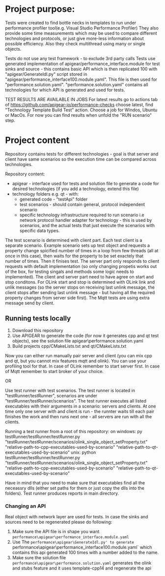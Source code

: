 # Project purpose:
Tests were created to find bottle necks in templates to run under performance profiler tool(e.g. Visual Studio Performance Profiler)
They also provide some time measurements which may be used to compare different technologies and protocols, or just give more-less information about possible efficiency.
Also they check multithread using many or single objects.

Tests do not use any test framework - to exclude 3rd party calls
Tests use generated implementation of apigear/performance_interface.module for test sinks and source - this contains basic API which is then replicated 100 with "apigear/GenerateIdl.py" script stored in "apigear/performance_interface100.module.yaml". This file is then used for "performance.solution.yaml".
"performance.solution.yaml" contains all technologies for which API is generated and used for tests.

TEST RESULTS ARE AVAILABLE IN JOBS
For latest results go to actions tab of https://github.com/apigear-io/performance-checks
choose latest, find "Technology Template Build Test" action. Choose a job for Windos, Ubuntu or MacOs.
For now you can find results when unfold the "RUN scenario" step.

# Project content

Repository contains tests for different technologies - goal is that server and client have same scenarios so the execution time can be compared across technologies.

Repository content:
- apigear - interface used for tests and solution file to generate a code for desired technologies (if you add a technology, extend this file)
- technology folders e.g. qt - with:
    -  generated code - "testApi" folder
    -  test scenarios - should contain general, protocol independent scenario
    -  specific technology infrastructure required to run scenario i.e  network protocol handler adapter for technology - this is used by scenarios, and the actual tests that just execute the scenarios with specific data types.

The test scenario is determined with client part. Each test client is a separate scenario.
Example scenario sets up test object and requests a property change spicified number of times in a loop from few threads (all at once in this case), then waits for the property to be set exactely that number of times. Then it finises test. 
The server part only responds to client requests with default implementation (so only changing propetis works out of the box, for testing singals and methods some logic needs to implemented).
The client and server part need to have agree on start and stop conditons. 
For OLink start and stop is determined with OLink link and unlik messages (so the server stops on receiving last unlink message, the client stops after sending last unlink message - but having all the required property changes from server side first).
The Mqtt tests are using extra message send by client.

## Running tests locally
1. Download this repository
2. Use APIGEAR to generate the code (for now it generates cpp and qt test objects), see the solution file apigear\performance.solution.yaml
3. Build projects cpp/CMakeLists.txt and qt/CMakeLists.txt

Now you can either run manually pair server and client (you can mix cpp and qt, but you cannot mix features mqtt and olink).
You can use your profiling tool for that.
In case of OLink remember to start server first.
In case of Mqtt remember to start broker of your choice.

OR

Use test runner with test scenarios.
The test runner is located in "testRunner/testRunner", scenarios are under "testRunner/testRunner/scenarios".
The test runner executes all listed executables with their arguments in a scenario: servers and clients. At one time only one server with and client is run - the runnter waits till each pair finishes the work and then runs next one - all servers are run with all the clients.

Running a test runner from a root of this repository:
on windows:
py testRunner/testRunner/testRunner.py "testRunner/testRunner/scenarios/olink_single_object_setProperty.txt" "relative-path-to-cpp-executables-used-by-scenario" "relative-path-to-qt-executables-used-by-scenario"
unix:
python testRunner/testRunner/testRunner.py "testRunner/testRunner/scenarios/olink_single_object_setProperty.txt" "relative-path-to-cpp-executables-used-by-scenario" "relative-path-to-qt-executables-used-by-scenario"

Have in mind that you need to make sure that executables find all the neceassry dlls (either set paths for them or just copy the dlls into the folders). Test runner produces reports in main directory.


### Changing an API
Real object with network layer are used for tests.
In case the sinks and sources need to be regenerated please do following:
1. Make sure the API file is in shape you want `performance\apigear\performance_interface.module.yaml`
2. Use The `performance\apigear\GenerateIdl.py' to generate `performance\apigear\performance_interface100.module.yaml` which contains this api generated 100 times with a number added to the name.
3. Make sure the solution file `performance\apigear\performance.solution.yaml` generates the olink and stubs feature and it uses template-cpp14 and regenerate the api

